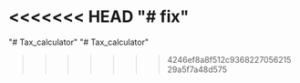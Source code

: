 <<<<<<< HEAD
"# fix" 
=======
"# Tax_calculator" 
"# Tax_calculator" 
>>>>>>> 4246ef8a8f512c936822705621529a5f7a48d575
